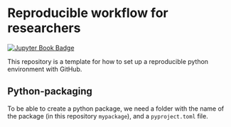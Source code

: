 # Reproducible workflow for researchers
[![Jupyter Book Badge](https://jupyterbook.org/badge.svg)](https://jorgensd.github.io/reproducibility)

This repository is a template for how to set up a reproducible python environment with GitHub.

## Python-packaging

To be able to create a python package, we need a folder with the name of the package (in this repository `mypackage`), and a `pyproject.toml` file.
